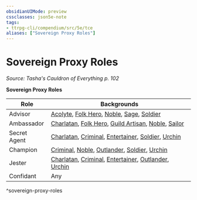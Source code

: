 ```yaml
---
obsidianUIMode: preview
cssclasses: json5e-note
tags:
- ttrpg-cli/compendium/src/5e/tce
aliases: ["Sovereign Proxy Roles"]
---
```

# Sovereign Proxy Roles
*Source: Tasha's Cauldron of Everything p. 102* 

**Sovereign Proxy Roles**

| Role | Backgrounds |
|------|-------------|
| Advisor | [Acolyte](3-Mechanics/CLI/backgrounds/acolyte.md), [Folk Hero](3-Mechanics/CLI/backgrounds/folk-hero.md), [Noble](3-Mechanics/CLI/backgrounds/noble.md), [Sage](3-Mechanics/CLI/backgrounds/sage.md), [Soldier](3-Mechanics/CLI/backgrounds/soldier.md) |
| Ambassador | [Charlatan](3-Mechanics/CLI/backgrounds/charlatan.md), [Folk Hero](3-Mechanics/CLI/backgrounds/folk-hero.md), [Guild Artisan](3-Mechanics/CLI/backgrounds/guild-artisan.md), [Noble](3-Mechanics/CLI/backgrounds/noble.md), [Sailor](3-Mechanics/CLI/backgrounds/sailor.md) |
| Secret Agent | [Charlatan](3-Mechanics/CLI/backgrounds/charlatan.md), [Criminal](3-Mechanics/CLI/backgrounds/criminal.md), [Entertainer](3-Mechanics/CLI/backgrounds/entertainer.md), [Soldier](3-Mechanics/CLI/backgrounds/soldier.md), [Urchin](3-Mechanics/CLI/backgrounds/urchin.md) |
| Champion | [Criminal](3-Mechanics/CLI/backgrounds/criminal.md), [Noble](3-Mechanics/CLI/backgrounds/noble.md), [Outlander](3-Mechanics/CLI/backgrounds/outlander.md), [Soldier](3-Mechanics/CLI/backgrounds/soldier.md), [Urchin](3-Mechanics/CLI/backgrounds/urchin.md) |
| Jester | [Charlatan](3-Mechanics/CLI/backgrounds/charlatan.md), [Criminal](3-Mechanics/CLI/backgrounds/criminal.md), [Entertainer](3-Mechanics/CLI/backgrounds/entertainer.md), [Outlander](3-Mechanics/CLI/backgrounds/outlander.md), [Urchin](3-Mechanics/CLI/backgrounds/urchin.md) |
| Confidant | Any |
^sovereign-proxy-roles